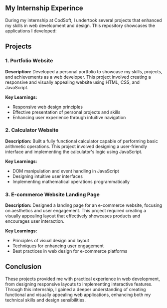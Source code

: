 ## My Internship Experince 

During my internship at CodSoft, I undertook several projects that enhanced my skills in web development and design. This repository showcases the applications I developed:

## Projects

### 1. Portfolio Website

**Description:** Developed a personal portfolio to showcase my skills, projects, and achievements as a web developer. This project involved creating a responsive and visually appealing website using HTML, CSS, and JavaScript.

**Key Learnings:**

- Responsive web design principles
- Effective presentation of personal projects and skills
- Enhancing user experience through intuitive navigation

### 2. Calculator Website

**Description:** Built a fully functional calculator capable of performing basic arithmetic operations. This project involved designing a user-friendly interface and implementing the calculator's logic using JavaScript.

**Key Learnings:**

- DOM manipulation and event handling in JavaScript
- Designing intuitive user interfaces
- Implementing mathematical operations programmatically

### 3. E-commerce Website Landing Page

**Description:** Designed a landing page for an e-commerce website, focusing on aesthetics and user engagement. This project required creating a visually appealing layout that effectively showcases products and encourages user interaction.

**Key Learnings:**

- Principles of visual design and layout
- Techniques for enhancing user engagement
- Best practices in web design for e-commerce platforms

## Conclusion

These projects provided me with practical experience in web development, from designing responsive layouts to implementing interactive features. Through this internship, I gained a deeper understanding of creating functional and visually appealing web applications, enhancing both my technical skills and design sensibilities.
